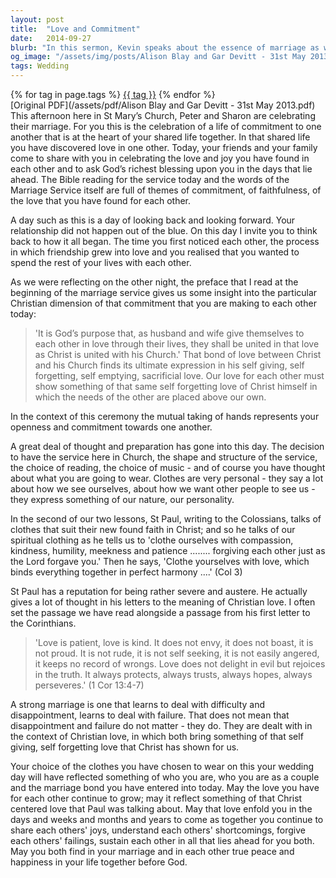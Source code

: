```yaml
---
layout: post
title:  "Love and Commitment"
date:   2014-09-27
blurb: "In this sermon, Kevin speaks about the essence of marriage as witnessed in the union of Peter and Sharon. He reflects on the Christian perspective of love and commitment, drawing parallels between the love of Christ for the Church and the love shared between husband and wife. Through the metaphor of clothing, Kevin emphasizes the importance of spiritual virtues such as compassion, kindness, and patience in nurturing a strong, Christ-centered marriage."
og_image: "/assets/img/posts/Alison Blay and Gar Devitt - 31st May 2013.png"
tags: Wedding
---    
```

<div class="tag-pills">
    {% for tag in page.tags %}
    <a href="{{ site.baseurl }}/tag/{{ tag | slugify }}" class="tag-pill">{{ tag }}</a>
    {% endfor %}
</div>
[Original PDF](/assets/pdf/Alison Blay and Gar Devitt - 31st May 2013.pdf)
This afternoon here in St Mary’s Church, Peter and Sharon are celebrating their marriage. For you this is the celebration of a life of commitment to one another that is at the heart of your shared life together. In that shared life you have discovered love in one other. Today, your friends and your family come to share with you in celebrating the love and joy you have found in each other and to ask God’s richest blessing upon you in the days that lie ahead. The Bible reading for the service today and the words of the Marriage Service itself are full of themes of commitment, of faithfulness, of the love that you have found for each other.

A day such as this is a day of looking back and looking forward. Your relationship did not happen out of the blue. On this day I invite you to think back to how it all began. The time you first noticed each other, the process in which friendship grew into love and you realised that you wanted to spend the rest of your lives with each other.

As we were reflecting on the other night, the preface that I read at the beginning of the marriage service gives us some insight into the particular Christian dimension of that commitment that you are making to each other today:

> 'It is God’s purpose that, as husband and wife give themselves to each other in love through their lives, they shall be united in that love as Christ is united with his Church.' That bond of love between Christ and his Church finds its ultimate expression in his self giving, self forgetting, self emptying, sacrificial love. Our love for each other must show something of that same self forgetting love of Christ himself in which the needs of the other are placed above our own.

In the context of this ceremony the mutual taking of hands represents your openness and commitment towards one another.

A great deal of thought and preparation has gone into this day. The decision to have the service here in Church, the shape and structure of the service, the choice of reading, the choice of music - and of course you have thought about what you are going to wear. Clothes are very personal - they say a lot about how we see ourselves, about how we want other people to see us - they express something of our nature, our personality.

In the second of our two lessons, St Paul, writing to the Colossians, talks of clothes that suit their new found faith in Christ; and so he talks of our spiritual clothing as he tells us to 'clothe ourselves with compassion, kindness, humility, meekness and patience ........ forgiving each other just as the Lord forgave you.' Then he says, 'Clothe yourselves with love, which binds everything together in perfect harmony ....' (Col 3)

St Paul has a reputation for being rather severe and austere. He actually gives a lot of thought in his letters to the meaning of Christian love. I often set the passage we have read alongside a passage from his first letter to the Corinthians.

> 'Love is patient, love is kind. It does not envy, it does not boast, it is not proud. It is not rude, it is not self seeking, it is not easily angered, it keeps no record of wrongs. Love does not delight in evil but rejoices in the truth. It always protects, always trusts, always hopes, always perseveres.' (1 Cor 13:4-7)

A strong marriage is one that learns to deal with difficulty and disappointment, learns to deal with failure. That does not mean that disappointment and failure do not matter - they do. They are dealt with in the context of Christian love, in which both bring something of that self giving, self forgetting love that Christ has shown for us.

Your choice of the clothes you have chosen to wear on this your wedding day will have reflected something of who you are, who you are as a couple and the marriage bond you have entered into today. May the love you have for each other continue to grow; may it reflect something of that Christ centered love that Paul was talking about. May that love enfold you in the days and weeks and months and years to come as together you continue to share each others' joys, understand each others' shortcomings, forgive each others' failings, sustain each other in all that lies ahead for you both. May you both find in your marriage and in each other true peace and happiness in your life together before God.
